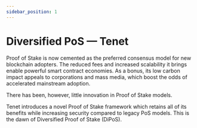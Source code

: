 ```yaml
---
sidebar_position: 1
---
```


# Diversified PoS — Tenet

Proof of Stake is now cemented as the preferred consensus model for new blockchain adopters. The reduced fees and increased scalability it brings enable powerful smart contract economies. As a bonus, its low carbon impact appeals to corporations and mass media, which boost the odds of accelerated mainstream adoption.

There has been, however, little innovation in Proof of Stake models.

Tenet introduces a novel Proof of Stake framework which retains all of its benefits while increasing security compared to legacy PoS models. This is the dawn of Diversified Proof of Stake (DiPoS).

